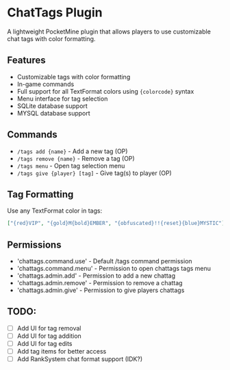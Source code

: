 # ChatTags Plugin

A lightweight PocketMine plugin that allows players to use customizable chat tags with color formatting.

## Features

- Customizable tags with color formatting
- In-game commands
- Full support for all TextFormat colors using `{colorcode}` syntax
- Menu interface for tag selection
- SQLite database support
- MYSQL database support

## Commands

- `/tags add {name}` - Add a new tag (OP)
- `/tags remove {name}` - Remove a tag (OP)
- `/tags menu` - Open tag selection menu
- `/tags give {player} [tag]` - Give tag(s) to player (OP)


## Tag Formatting

Use any TextFormat color in tags:
```json
["{red}VIP", "{gold}M{bold}EMBER", "{obfuscated}!!{reset}{blue}MYSTIC"]
```

## Permissions
- 'chattags.command.use' - Default /tags command permission
- 'chattags.command.menu' - Permission to open chattags tags menu
- 'chattags.admin.add' - Permission to add a new chattag
- 'chattags.admin.remove' - Permission to remove a chattag
- 'chattags.admin.give' - Permission to give players chattags


## TODO:
- [ ] Add UI for tag removal
- [ ] Add UI for tag addition
- [ ] Add UI for tag edits
- [ ] Add tag items for better access
- [ ] Add RankSystem chat format support (IDK?)
